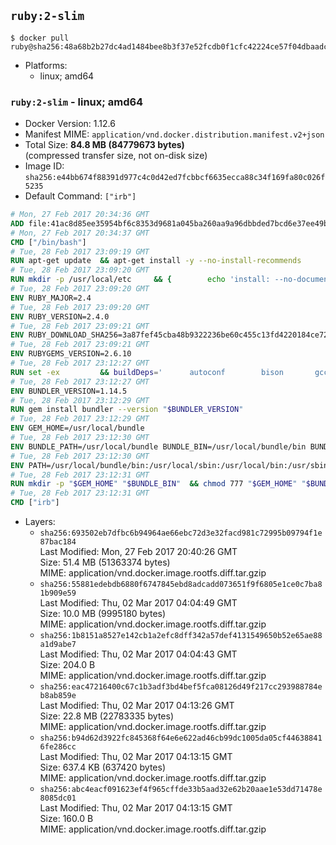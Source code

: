 ## `ruby:2-slim`

```console
$ docker pull ruby@sha256:48a68b2b27dc4ad1484bee8b3f37e52fcdb0f1cfc42224ce57f04dbaadc0c093
```

-	Platforms:
	-	linux; amd64

### `ruby:2-slim` - linux; amd64

-	Docker Version: 1.12.6
-	Manifest MIME: `application/vnd.docker.distribution.manifest.v2+json`
-	Total Size: **84.8 MB (84779673 bytes)**  
	(compressed transfer size, not on-disk size)
-	Image ID: `sha256:e44bb674f88391d977c4c0d42ed7fcbbcf6635ecca88c34f169fa80c026f5235`
-	Default Command: `["irb"]`

```dockerfile
# Mon, 27 Feb 2017 20:34:36 GMT
ADD file:41ac8d85ee35954bf6c8353d9681a045ba260aa9a96dbbded7bcd6e37ee49bea in / 
# Mon, 27 Feb 2017 20:34:37 GMT
CMD ["/bin/bash"]
# Tue, 28 Feb 2017 23:09:19 GMT
RUN apt-get update 	&& apt-get install -y --no-install-recommends 		bzip2 		ca-certificates 		libffi-dev 		libgdbm3 		libssl-dev 		libyaml-dev 		procps 		zlib1g-dev 	&& rm -rf /var/lib/apt/lists/*
# Tue, 28 Feb 2017 23:09:20 GMT
RUN mkdir -p /usr/local/etc 	&& { 		echo 'install: --no-document'; 		echo 'update: --no-document'; 	} >> /usr/local/etc/gemrc
# Tue, 28 Feb 2017 23:09:20 GMT
ENV RUBY_MAJOR=2.4
# Tue, 28 Feb 2017 23:09:20 GMT
ENV RUBY_VERSION=2.4.0
# Tue, 28 Feb 2017 23:09:21 GMT
ENV RUBY_DOWNLOAD_SHA256=3a87fef45cba48b9322236be60c455c13fd4220184ce7287600361319bb63690
# Tue, 28 Feb 2017 23:09:21 GMT
ENV RUBYGEMS_VERSION=2.6.10
# Tue, 28 Feb 2017 23:12:27 GMT
RUN set -ex 		&& buildDeps=' 		autoconf 		bison 		gcc 		libbz2-dev 		libgdbm-dev 		libglib2.0-dev 		libncurses-dev 		libreadline-dev 		libxml2-dev 		libxslt-dev 		make 		ruby 		wget 		xz-utils 	' 	&& apt-get update 	&& apt-get install -y --no-install-recommends $buildDeps 	&& rm -rf /var/lib/apt/lists/* 		&& wget -O ruby.tar.xz "https://cache.ruby-lang.org/pub/ruby/${RUBY_MAJOR%-rc}/ruby-$RUBY_VERSION.tar.xz" 	&& echo "$RUBY_DOWNLOAD_SHA256 *ruby.tar.xz" | sha256sum -c - 		&& mkdir -p /usr/src/ruby 	&& tar -xJf ruby.tar.xz -C /usr/src/ruby --strip-components=1 	&& rm ruby.tar.xz 		&& cd /usr/src/ruby 		&& { 		echo '#define ENABLE_PATH_CHECK 0'; 		echo; 		cat file.c; 	} > file.c.new 	&& mv file.c.new file.c 		&& autoconf 	&& ./configure --disable-install-doc --enable-shared 	&& make -j"$(nproc)" 	&& make install 		&& apt-get purge -y --auto-remove $buildDeps 	&& cd / 	&& rm -r /usr/src/ruby 		&& gem update --system "$RUBYGEMS_VERSION"
# Tue, 28 Feb 2017 23:12:27 GMT
ENV BUNDLER_VERSION=1.14.5
# Tue, 28 Feb 2017 23:12:29 GMT
RUN gem install bundler --version "$BUNDLER_VERSION"
# Tue, 28 Feb 2017 23:12:29 GMT
ENV GEM_HOME=/usr/local/bundle
# Tue, 28 Feb 2017 23:12:30 GMT
ENV BUNDLE_PATH=/usr/local/bundle BUNDLE_BIN=/usr/local/bundle/bin BUNDLE_SILENCE_ROOT_WARNING=1 BUNDLE_APP_CONFIG=/usr/local/bundle
# Tue, 28 Feb 2017 23:12:30 GMT
ENV PATH=/usr/local/bundle/bin:/usr/local/sbin:/usr/local/bin:/usr/sbin:/usr/bin:/sbin:/bin
# Tue, 28 Feb 2017 23:12:31 GMT
RUN mkdir -p "$GEM_HOME" "$BUNDLE_BIN" 	&& chmod 777 "$GEM_HOME" "$BUNDLE_BIN"
# Tue, 28 Feb 2017 23:12:31 GMT
CMD ["irb"]
```

-	Layers:
	-	`sha256:693502eb7dfbc6b94964ae66ebc72d3e32facd981c72995b09794f1e87bac184`  
		Last Modified: Mon, 27 Feb 2017 20:40:26 GMT  
		Size: 51.4 MB (51363374 bytes)  
		MIME: application/vnd.docker.image.rootfs.diff.tar.gzip
	-	`sha256:55881edebdb6880f6747845ebd8adcadd073651f9f6805e1ce0c7ba81b909e59`  
		Last Modified: Thu, 02 Mar 2017 04:04:49 GMT  
		Size: 10.0 MB (9995180 bytes)  
		MIME: application/vnd.docker.image.rootfs.diff.tar.gzip
	-	`sha256:1b8151a8527e142cb1a2efc8dff342a57def4131549650b52e65ae88a1d9abe7`  
		Last Modified: Thu, 02 Mar 2017 04:04:43 GMT  
		Size: 204.0 B  
		MIME: application/vnd.docker.image.rootfs.diff.tar.gzip
	-	`sha256:eac47216400c67c1b3adf3bd4bef5fca08126d49f217cc293988784eb8ab859e`  
		Last Modified: Thu, 02 Mar 2017 04:13:26 GMT  
		Size: 22.8 MB (22783335 bytes)  
		MIME: application/vnd.docker.image.rootfs.diff.tar.gzip
	-	`sha256:b94d62d3922fc845368f64e6e622ad46cb99dc1005da05cf446388416fe286cc`  
		Last Modified: Thu, 02 Mar 2017 04:13:15 GMT  
		Size: 637.4 KB (637420 bytes)  
		MIME: application/vnd.docker.image.rootfs.diff.tar.gzip
	-	`sha256:abc4eacf091623ef4f965cffde33b5aad32e62b20aae1e53dd71478e8085dc01`  
		Last Modified: Thu, 02 Mar 2017 04:13:15 GMT  
		Size: 160.0 B  
		MIME: application/vnd.docker.image.rootfs.diff.tar.gzip
